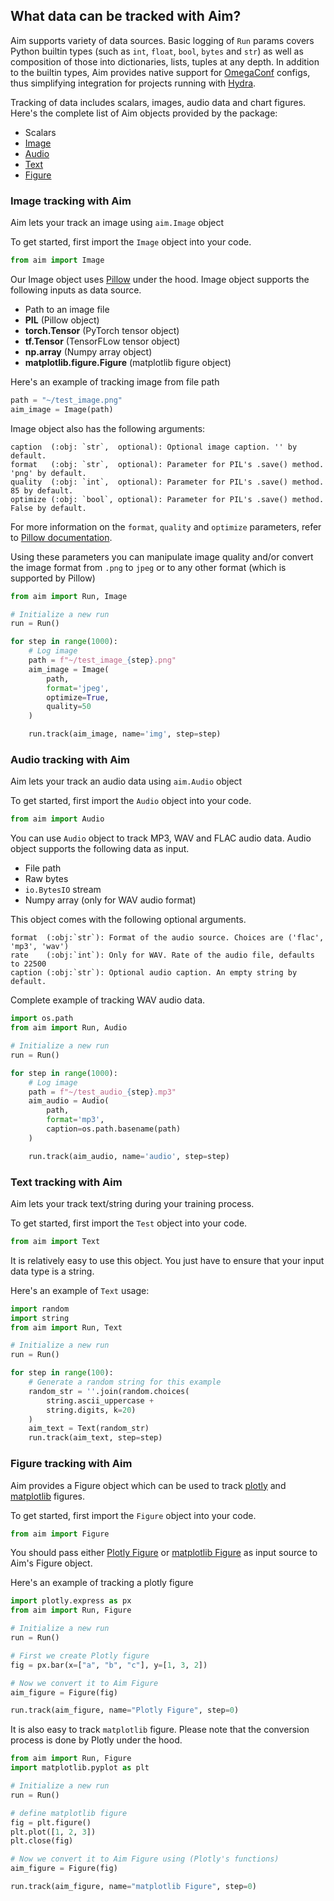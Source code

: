 ## What data can be tracked with Aim?

Aim supports variety of data sources. Basic logging of `Run` params covers
Python builtin types (such as `int`, `float`, `bool`, `bytes` and `str`) as well as
composition of those into dictionaries, lists, tuples at any depth.
In addition to the builtin types, Aim provides native support for 
[OmegaConf](https://github.com/omry/omegaconf/blob/master/README.md) configs, thus
simplifying integration for projects running with [Hydra](https://hydra.cc/docs/intro/).

Tracking of data includes scalars, images, audio data and chart figures. Here's
the complete list of Aim objects provided by the package:
- Scalars
- [Image](#image-tracking-with-aim)
- [Audio](#audio-tracking-with-aim)
- [Text](#text-tracking-with-aim)
- [Figure](#figure-tracking-with-aim)

### Image tracking with Aim

Aim lets your track an image using `aim.Image` object

To get started, first import the `Image` object into your code.

```python
from aim import Image
```

Our Image object uses [Pillow](https://pillow.readthedocs.io/en/stable/) under the hood. Image object supports the
following inputs as data source.

- Path to an image file
- **PIL** (Pillow object)
- **torch.Tensor** (PyTorch tensor object)
- **tf.Tensor** (TensorFLow tensor object)
- **np.array** (Numpy array object)
- **matplotlib.figure.Figure** (matplotlib figure object)

Here's an example of tracking image from file path

```python
path = "~/test_image.png"
aim_image = Image(path)
```

Image object also has the following arguments:

```text
caption  (:obj: `str`,  optional): Optional image caption. '' by default. 
format   (:obj: `str`,  optional): Parameter for PIL's .save() method. 'png' by default.
quality  (:obj: `int`,  optional): Parameter for PIL's .save() method. 85 by default.
optimize (:obj: `bool`, optional): Parameter for PIL's .save() method. False by default.
```

For more information on the `format`, `quality` and `optimize` parameters, refer
to [Pillow documentation](https://pillow.readthedocs.io/en/stable/reference/Image.html).

Using these parameters you can manipulate image quality and/or convert the image format from `.png` to `jpeg` or to any
other format (which is supported by Pillow)

```python
from aim import Run, Image

# Initialize a new run
run = Run()

for step in range(1000):
    # Log image
    path = f"~/test_image_{step}.png"
    aim_image = Image(
        path,
        format='jpeg',
        optimize=True,
        quality=50
    )

    run.track(aim_image, name='img', step=step)
```

### Audio tracking with Aim

Aim lets your track an audio data using `aim.Audio` object

To get started, first import the `Audio` object into your code.

```python
from aim import Audio
```

You can use `Audio` object to track MP3, WAV and FLAC audio data. Audio object supports the following data as input.

- File path
- Raw bytes
- `io.BytesIO` stream
- Numpy array (only for WAV audio format)

This object comes with the following optional arguments.

```text
format  (:obj:`str`): Format of the audio source. Choices are ('flac', 'mp3', 'wav')
rate    (:obj:`int`): Only for WAV. Rate of the audio file, defaults to 22500
caption (:obj:`str`): Optional audio caption. An empty string by default.
```

Complete example of tracking WAV audio data.

```python
import os.path
from aim import Run, Audio

# Initialize a new run
run = Run()

for step in range(1000):
    # Log image
    path = f"~/test_audio_{step}.mp3"
    aim_audio = Audio(
        path,
        format='mp3',
        caption=os.path.basename(path)
    )

    run.track(aim_audio, name='audio', step=step)
```

### Text tracking with Aim

Aim lets your track text/string during your training process.

To get started, first import the `Test` object into your code.

```python
from aim import Text
```

It is relatively easy to use this object. You just have to ensure that your input data type is a string.

Here's an example of `Text` usage:

```python
import random
import string
from aim import Run, Text

# Initialize a new run
run = Run()

for step in range(100):
    # Generate a random string for this example
    random_str = ''.join(random.choices(
        string.ascii_uppercase +
        string.digits, k=20)
    )
    aim_text = Text(random_str)
    run.track(aim_text, step=step)
```

### Figure tracking with Aim

Aim provides a Figure object which can be used to track [plotly](https://plotly.com/python/)
and [matplotlib](https://matplotlib.org/stable/index.html) figures.

To get started, first import the `Figure` object into your code.

```python
from aim import Figure
```

You should pass
either [Plotly Figure](https://plotly.com/python-api-reference/generated/plotly.graph_objects.Figure.html#id0)
or [matplotlib Figure](https://matplotlib.org/stable/api/figure_api.html) as input source to Aim's Figure object.

Here's an example of tracking a plotly figure

```python
import plotly.express as px
from aim import Run, Figure

# Initialize a new run
run = Run()

# First we create Plotly figure
fig = px.bar(x=["a", "b", "c"], y=[1, 3, 2])

# Now we convert it to Aim Figure
aim_figure = Figure(fig)

run.track(aim_figure, name="Plotly Figure", step=0)
```

It is also easy to track `matplotlib` figure. Please note that the conversion process is done by Plotly under the hood.

```python
from aim import Run, Figure
import matplotlib.pyplot as plt

# Initialize a new run
run = Run()

# define matplotlib figure
fig = plt.figure()
plt.plot([1, 2, 3])
plt.close(fig)

# Now we convert it to Aim Figure using (Plotly's functions)
aim_figure = Figure(fig)

run.track(aim_figure, name="matplotlib Figure", step=0)
```
